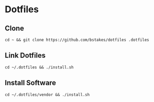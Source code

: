 # Dotfiles

## Clone

```
cd ~ && git clone https://github.com/bstakes/dotfiles .dotfiles
```

## Link Dotfiles

```
cd ~/.dotfiles && ./install.sh
```

## Install Software

```
cd ~/.dotfiles/vendor && ./install.sh
```
